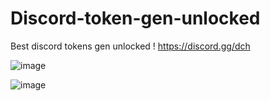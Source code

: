 # Discord-token-gen-unlocked
Best discord tokens gen unlocked !
https://discord.gg/dch

![image](https://user-images.githubusercontent.com/113309764/215617326-737ad200-1161-4976-85af-83ca57cc9544.png)

![image](https://user-images.githubusercontent.com/113309764/215617618-85c73619-9949-4bec-8592-da895712cca1.png)

